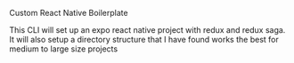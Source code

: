 Custom React Native Boilerplate


This CLI will set up an expo react native project with redux and redux saga.  It will also setup a directory structure that I have found works the best for medium to large size projects
